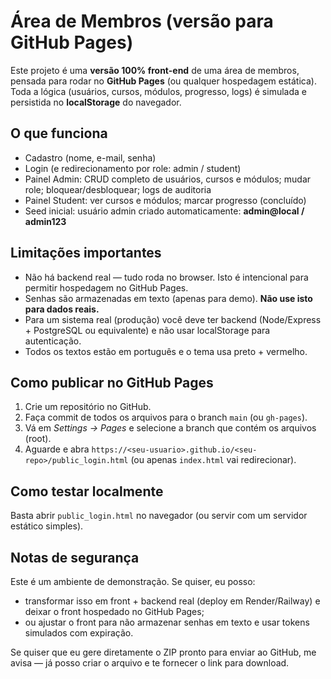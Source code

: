 # Área de Membros (versão para GitHub Pages)

Este projeto é uma **versão 100% front-end** de uma área de membros, pensada para rodar no **GitHub Pages** (ou qualquer hospedagem estática).
Toda a lógica (usuários, cursos, módulos, progresso, logs) é simulada e persistida no **localStorage** do navegador.

## O que funciona
- Cadastro (nome, e-mail, senha)
- Login (e redirecionamento por role: admin / student)
- Painel Admin: CRUD completo de usuários, cursos e módulos; mudar role; bloquear/desbloquear; logs de auditoria
- Painel Student: ver cursos e módulos; marcar progresso (concluído)
- Seed inicial: usuário admin criado automaticamente: **admin@local / admin123**

## Limitações importantes
- Não há backend real — tudo roda no browser. Isto é intencional para permitir hospedagem no GitHub Pages.
- Senhas são armazenadas em texto (apenas para demo). **Não use isto para dados reais.**
- Para um sistema real (produção) você deve ter backend (Node/Express + PostgreSQL ou equivalente) e não usar localStorage para autenticação.
- Todos os textos estão em português e o tema usa preto + vermelho.

## Como publicar no GitHub Pages
1. Crie um repositório no GitHub.
2. Faça commit de todos os arquivos para o branch `main` (ou `gh-pages`).
3. Vá em *Settings → Pages* e selecione a branch que contém os arquivos (root).
4. Aguarde e abra `https://<seu-usuario>.github.io/<seu-repo>/public_login.html` (ou apenas `index.html` vai redirecionar).

## Como testar localmente
Basta abrir `public_login.html` no navegador (ou servir com um servidor estático simples).

## Notas de segurança
Este é um ambiente de demonstração. Se quiser, eu posso:
- transformar isso em front + backend real (deploy em Render/Railway) e deixar o front hospedado no GitHub Pages;
- ou ajustar o front para não armazenar senhas em texto e usar tokens simulados com expiração.

Se quiser que eu gere diretamente o ZIP pronto para enviar ao GitHub, me avisa — já posso criar o arquivo e te fornecer o link para download.
